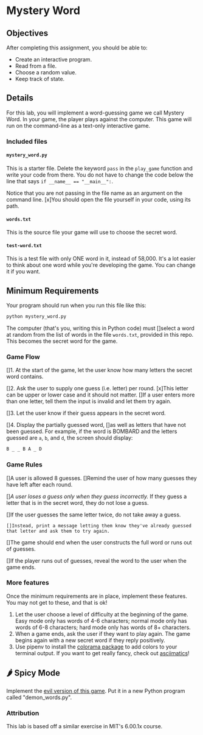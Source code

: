 # Mystery Word

## Objectives

After completing this assignment, you should be able to:

- Create an interactive program.
- Read from a file.
- Choose a random value.
- Keep track of state.

## Details

For this lab, you will implement a word-guessing game we call Mystery Word. In your game, the player plays against the computer. This game will run on the command-line as a text-only interactive game.

### Included files

#### `mystery_word.py`

This is a starter file. Delete the keyword `pass` in the `play_game` function and write your code from there. You do not have to change the code below the line that says `if __name__ == "__main__":`.

Notice that you are not passing in the file name as an argument on the command line. 
[x]You should open the file yourself in your code, using its path.

#### `words.txt`

This is the source file your game will use to choose the secret word.

#### `test-word.txt`

This is a test file with only ONE word in it, instead of 58,000. It's a lot easier to think about one word while you're developing the game. You can change it if you want.


## Minimum Requirements

Your program should run when you run this file like this:

```py
python mystery_word.py
```

The computer (that's you, writing this in Python code) must 
[]select a word at random from the list of words in the file `words.txt`, provided in this repo. This becomes the secret word for the game.

### Game Flow

[]1. At the start of the game, let the user know how many letters the secret word contains.

[]2. Ask the user to supply one guess (i.e. letter) per round. 
    [x]This letter can be upper or lower case and it should not matter. 
[]If a user enters more than one letter, tell them the input is invalid and let them try again.

[]3. Let the user know if their guess appears in the secret word.

[]4. Display the partially guessed word, 
[]as well as letters that have not been guessed. For example, if the word is BOMBARD and the letters guessed are `a`, `b`, and `d`, the screen should display:

```txt
B _ _ B A _ D
```

### Game Rules

[]A user is allowed 8 guesses. 
[]Remind the user of how many guesses they have left after each round.

[]_A user loses a guess only when they guess incorrectly._ If they guess a letter that is in the secret word, they do not lose a guess.

[]If the user guesses the same letter twice, do not take away a guess.

    []Instead, print a message letting them know they've already guessed that letter and ask them to try again.

[]The game should end when the user constructs the full word or runs out of guesses.

[]If the player runs out of guesses, reveal the word to the user when the game ends.

### More features

Once the minimum requirements are in place, implement these features. You may not get to these, and that is ok!

1. Let the user choose a level of difficulty at the beginning of the game.
   Easy mode only has words of 4-6 characters; normal mode only has words of 6-8
   characters; hard mode only has words of 8+ characters.
2. When a game ends, ask the user if they want to play again. The game begins again with a new secret word if they reply positively.
3. Use pipenv to install the [colorama package](https://github.com/tartley/colorama) to add colors to your terminal output. If you want to get really fancy, check out [asciimatics](https://github.com/peterbrittain/asciimatics)!

## 🌶 Spicy Mode

Implement the [evil version of this game](http://nifty.stanford.edu/2011/schwarz-evil-hangman/).
Put it in a new Python program called "demon_words.py".

### Attribution

This lab is based off a similar exercise in MIT's 6.00.1x course.
